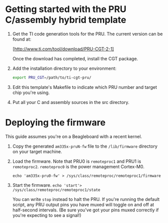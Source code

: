 # Getting started with the PRU C/assembly hybrid template

1. Get the TI code generation tools for the PRU. The current version can be found at:
   
   [http://www.ti.com/tool/download/PRU-CGT-2-1]
   
   Once the download has completed, install the CGT package.
2. Add the installation directory to your environment:
   
   ```bash
   export PRU_CGT=/path/to/ti-cgt-pru/
   ```
3. Edit this template's Makefile to indicate which PRU number and target chip you're using.
4. Put all your C and assembly sources in the src directory.

# Deploying the firmware

This guide assumes you're on a Beagleboard with a recent kernel.

1. Copy the generated `am335x-pruN-fw` file to the `/lib/firmware` directory on your target
   machine.
2. Load the firmware. Note that PRU0 is `remoteproc1` and PRU1 is `remoteproc2`. `remoteproc0`
   is the power management Cortex-M0.
   
   ```echo 'am335x-pru0-fw' > /sys/class/remoteproc/remoteproc1/firmware```
3. Start the firmware.
   ```echo 'start'> /sys/class/remoteproc/remoteproc1/state```
   
   You can write `stop` instead to halt the PRU. If you're running the default script, any
   PRU output pins you have muxed will toggle on and off at half-second intervals. (Be sure you've
   got your pins muxed correctly if you're expecting to see a signal!)

